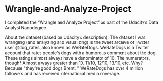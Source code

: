 # Wrangle-and-Analyze-Project

I completed the “Wrangle and Analyze Project” as part of the Udacity’s Data Analyst Nanodegree.


About the dataset (based on Udacity’s description):
The dataset I was wrangling (and analyzing and visualizing) is the tweet archive of Twitter user @dog_rates​, also known as ​WeRateDogs​. WeRateDogs is a Twitter account that rates people's dogs with a humorous comment about the dog. These ratings almost always have a denominator of 10. The numerators, though? Almost always greater than 10. 11/10, 12/10, 13/10, etc. Why? Because "​they're good dogs Brent.​ " WeRateDogs has over 4 million followers and has received international media coverage.
